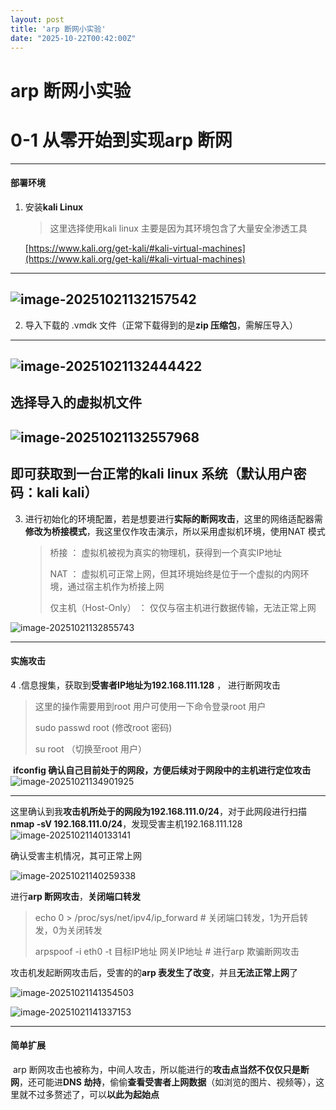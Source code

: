 ```yaml
---
layout: post
title: 'arp 断网小实验'
date: "2025-10-22T00:42:00Z"
---
```

arp 断网小实验
=========

0-1 从零开始到实现arp 断网
=================

* * *

#### 部署环境

1.  安装**kali Linux**
    
    > 这里选择使用kali linux 主要是因为其环境包含了大量安全渗透工具
    
    [https://www.kali.org/get-kali/#kali-virtual-machines](https://www.kali.org/get-kali/#kali-virtual-machines)
    

* * *

![image-20251021132157542](https://img2024.cnblogs.com/blog/3687944/202510/3687944-20251021143146268-564228959.png)
-------------------------------------------------------------------------------------------------------------------

2.  导入下载的 .vmdk 文件（正常下载得到的是**zip 压缩包**，需解压导入）

* * *

![image-20251021132444422](https://img2024.cnblogs.com/blog/3687944/202510/3687944-20251021143232691-445837056.png)
-------------------------------------------------------------------------------------------------------------------

选择导入的虚拟机文件
----------

![image-20251021132557968](https://img2024.cnblogs.com/blog/3687944/202510/3687944-20251021143252336-111659323.png)
-------------------------------------------------------------------------------------------------------------------

​即可获取到一台正常的kali linux 系统（默认用户密码：kali kali）
------------------------------------------

3.  进行初始化的环境配置，若是想要进行**实际的断网攻击**，这里的网络适配器需**修改为桥接模式**，我这里仅作攻击演示，所以采用虚拟机环境，使用NAT 模式
    
    > 桥接 ： 虚拟机被视为真实的物理机，获得到一个真实IP地址
    > 
    > NAT ： 虚拟机可正常上网，但其环境始终是位于一个虚拟的内网环境，通过宿主机作为桥接上网
    > 
    > 仅主机（Host-Only） ： 仅仅与宿主机进行数据传输，无法正常上网
    

![image-20251021132855743](https://img2024.cnblogs.com/blog/3687944/202510/3687944-20251021143306689-1644654099.png)

* * *

#### 实施攻击

4 .信息搜集，获取到**受害者IP地址为192.168.111.128** ， 进行断网攻击

> 这里的操作需要用到root 用户可使用一下命令登录root 用户
> 
> sudo passwd root (修改root 密码)
> 
> su root （切换至root 用户）

​ **ifconfig **确认自己目前处于的网段，方便**后续对于网段中的主机进行定位攻击**  
![image-20251021134901925](https://img2024.cnblogs.com/blog/3687944/202510/3687944-20251021143325515-556412931.png)

* * *

这里确认到我**攻击机所处于的网段为192.168.111.0/24**，对于此网段进行扫描**nmap -sV 192.168.111.0/24**，发现受害主机192.168.111.128  
![image-20251021140133141](https://img2024.cnblogs.com/blog/3687944/202510/3687944-20251021143345672-2123337612.png)

确认受害主机情况，其可正常上网

![image-20251021140259338](https://img2024.cnblogs.com/blog/3687944/202510/3687944-20251021143713746-1603410599.png)

进行**arp 断网攻击**，**关闭端口转发**

> echo 0 > /proc/sys/net/ipv4/ip\_forward # 关闭端口转发，1为开启转发，0为关闭转发
> 
> arpspoof -i eth0 -t 目标IP地址 网关IP地址 # 进行arp 欺骗断网攻击

攻击机发起断网攻击后，受害的的**arp 表发生了改变**，并且**无法正常上网**了

![image-20251021141354503](https://img2024.cnblogs.com/blog/3687944/202510/3687944-20251021143440739-58840230.png)

![image-20251021141337153](https://img2024.cnblogs.com/blog/3687944/202510/3687944-20251021143454935-597058640.png)

* * *

#### 简单扩展

​ arp 断网攻击也被称为，中间人攻击，所以能进行的**攻击点当然不仅仅只是断网**，还可能进**DNS 劫持**，偷偷**查看受害者上网数据**（如浏览的图片、视频等），这里就不过多赘述了，可以**以此为起始点**